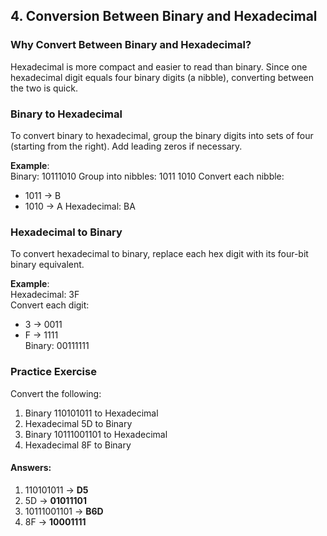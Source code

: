 ## 4. Conversion Between Binary and Hexadecimal

### Why Convert Between Binary and Hexadecimal?
Hexadecimal is more compact and easier to read than binary. Since one hexadecimal digit equals four binary digits (a nibble), converting between the two is quick.

### Binary to Hexadecimal
To convert binary to hexadecimal, group the binary digits into sets of four (starting from the right). Add leading zeros if necessary.

**Example**:  
Binary: 10111010 
Group into nibbles: 1011 1010 
Convert each nibble:  
- 1011 → B 
- 1010 → A 
Hexadecimal: BA

### Hexadecimal to Binary
To convert hexadecimal to binary, replace each hex digit with its four-bit binary equivalent.

**Example**:  
Hexadecimal: 3F  
Convert each digit:  
- 3 → 0011  
- F → 1111  
Binary: 00111111

### Practice Exercise
Convert the following:

1. Binary 110101011 to Hexadecimal  
2. Hexadecimal 5D to Binary  
3. Binary 10111001101 to Hexadecimal  
4. Hexadecimal 8F to Binary  

#### Answers:
1. 110101011 → **D5**  
2. 5D → **01011101**  
3. 10111001101 → **B6D**  
4. 8F → **10001111**
